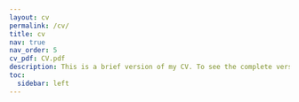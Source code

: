 ```yaml
---
layout: cv
permalink: /cv/
title: cv
nav: true
nav_order: 5
cv_pdf: CV.pdf
description: This is a brief version of my CV. To see the complete version, click the pdf download button.
toc:
  sidebar: left
---
```

